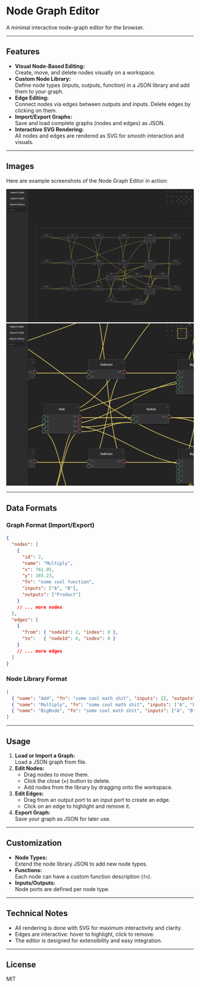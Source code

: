 # Node Graph Editor

A minimal interactive node-graph editor for the browser.

---

## Features

- **Visual Node-Based Editing:**  
  Create, move, and delete nodes visually on a workspace.
- **Custom Node Library:**  
  Define node types (inputs, outputs, function) in a JSON library and add them to your graph.
- **Edge Editing:**  
  Connect nodes via edges between outputs and inputs. Delete edges by clicking on them.
- **Import/Export Graphs:**  
  Save and load complete graphs (nodes and edges) as JSON.
- **Interactive SVG Rendering:**  
  All nodes and edges are rendered as SVG for smooth interaction and visuals.

---


## Images

Here are example screenshots of the Node Graph Editor in action:

![Node Editor Overview Full view](img/full.png)
![Node Editor Overview Zoomed in](img/zoomed.png)

---

## Data Formats

### **Graph Format (Import/Export)**
```json
{
  "nodes": [
    {
      "id": 2,
      "name": "Multiply",
      "x": 761.05,
      "y": 165.23,
      "fn": "some cool function",
      "inputs": ["A", "B"],
      "outputs": ["Product"]
    }
    // ... more nodes
  ],
  "edges": [
    {
      "from": { "nodeId": 2, "index": 0 },
      "to":   { "nodeId": 6, "index": 0 }
    }
    // ... more edges
  ]
}
```

### **Node Library Format**
```json
[
  { "name": "Add", "fn": "some cool math shit", "inputs": [], "outputs": ["Sum"] },
  { "name": "Multiply", "fn": "some cool math shit", "inputs": ["A", "B"], "outputs": ["Product"] },
  { "name": "BigNode", "fn": "some cool math shit", "inputs": ["A", "B", "C", "D", "E"], "outputs": ["R1", "R2", "R3", "R4"] }
]
```

---

## Usage

1. **Load or Import a Graph:**  
   Load a JSON graph from file.
2. **Edit Nodes:**  
   - Drag nodes to move them.
   - Click the close (×) button to delete.
   - Add nodes from the library by dragging onto the workspace.
3. **Edit Edges:**  
   - Drag from an output port to an input port to create an edge.
   - Click on an edge to highlight and remove it.
4. **Export Graph:**  
   Save your graph as JSON for later use.

---

## Customization

- **Node Types:**  
  Extend the node library JSON to add new node types.
- **Functions:**  
  Each node can have a custom function description (`fn`).
- **Inputs/Outputs:**  
  Node ports are defined per node type.

---

## Technical Notes

- All rendering is done with SVG for maximum interactivity and clarity.
- Edges are interactive: hover to highlight, click to remove.
- The editor is designed for extensibility and easy integration.

---

## License

MIT
